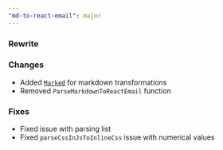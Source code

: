 ```yaml
---
"md-to-react-email": major
---
```


### Rewrite

### Changes

- Added [`Marked`]() for markdown transformations
- Removed `ParseMarkdownToReactEmail` function

### Fixes

- Fixed issue with parsing list
- Fixed `parseCssInJsToInlineCss` issue with numerical values
